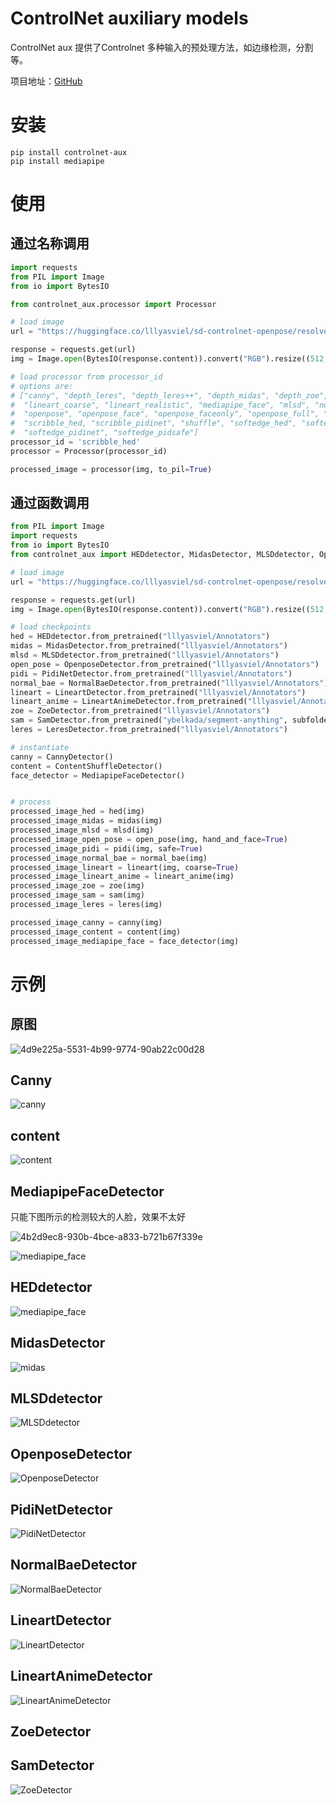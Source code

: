 # ControlNet auxiliary models

ControlNet aux 提供了Controlnet 多种输入的预处理方法，如边缘检测，分割等。

项目地址：[GitHub](https://github.com/patrickvonplaten/controlnet_aux)

# 安装

```
pip install controlnet-aux
pip install mediapipe
```



# 使用

## 通过名称调用

```python
import requests
from PIL import Image
from io import BytesIO

from controlnet_aux.processor import Processor

# load image
url = "https://huggingface.co/lllyasviel/sd-controlnet-openpose/resolve/main/images/pose.png"

response = requests.get(url)
img = Image.open(BytesIO(response.content)).convert("RGB").resize((512, 512))

# load processor from processor_id
# options are:
# ["canny", "depth_leres", "depth_leres++", "depth_midas", "depth_zoe", "lineart_anime",
#  "lineart_coarse", "lineart_realistic", "mediapipe_face", "mlsd", "normal_bae", "normal_midas",
#  "openpose", "openpose_face", "openpose_faceonly", "openpose_full", "openpose_hand",
#  "scribble_hed, "scribble_pidinet", "shuffle", "softedge_hed", "softedge_hedsafe",
#  "softedge_pidinet", "softedge_pidsafe"]
processor_id = 'scribble_hed'
processor = Processor(processor_id)

processed_image = processor(img, to_pil=True)
```

## 通过函数调用

```python
from PIL import Image
import requests
from io import BytesIO
from controlnet_aux import HEDdetector, MidasDetector, MLSDdetector, OpenposeDetector, PidiNetDetector, NormalBaeDetector, LineartDetector, LineartAnimeDetector, CannyDetector, ContentShuffleDetector, ZoeDetector, MediapipeFaceDetector, SamDetector, LeresDetector

# load image
url = "https://huggingface.co/lllyasviel/sd-controlnet-openpose/resolve/main/images/pose.png"

response = requests.get(url)
img = Image.open(BytesIO(response.content)).convert("RGB").resize((512, 512))

# load checkpoints
hed = HEDdetector.from_pretrained("lllyasviel/Annotators")
midas = MidasDetector.from_pretrained("lllyasviel/Annotators")
mlsd = MLSDdetector.from_pretrained("lllyasviel/Annotators")
open_pose = OpenposeDetector.from_pretrained("lllyasviel/Annotators")
pidi = PidiNetDetector.from_pretrained("lllyasviel/Annotators")
normal_bae = NormalBaeDetector.from_pretrained("lllyasviel/Annotators")
lineart = LineartDetector.from_pretrained("lllyasviel/Annotators")
lineart_anime = LineartAnimeDetector.from_pretrained("lllyasviel/Annotators")
zoe = ZoeDetector.from_pretrained("lllyasviel/Annotators")
sam = SamDetector.from_pretrained("ybelkada/segment-anything", subfolder="checkpoints")
leres = LeresDetector.from_pretrained("lllyasviel/Annotators")

# instantiate
canny = CannyDetector()
content = ContentShuffleDetector()
face_detector = MediapipeFaceDetector()


# process
processed_image_hed = hed(img)
processed_image_midas = midas(img)
processed_image_mlsd = mlsd(img)
processed_image_open_pose = open_pose(img, hand_and_face=True)
processed_image_pidi = pidi(img, safe=True)
processed_image_normal_bae = normal_bae(img)
processed_image_lineart = lineart(img, coarse=True)
processed_image_lineart_anime = lineart_anime(img)
processed_image_zoe = zoe(img)
processed_image_sam = sam(img)
processed_image_leres = leres(img)

processed_image_canny = canny(img)
processed_image_content = content(img)
processed_image_mediapipe_face = face_detector(img)
```

# 示例

## 原图

![4d9e225a-5531-4b99-9774-90ab22c00d28](imgs/0-controlnet_aux/4d9e225a-5531-4b99-9774-90ab22c00d28.jpg)

## Canny

![canny](imgs/0-controlnet_aux/canny.jpg)

## content

![content](imgs/0-controlnet_aux/content.jpg)

## MediapipeFaceDetector

只能下图所示的检测较大的人脸，效果不太好

![4b2d9ec8-930b-4bce-a833-b721b67f339e](imgs/0-controlnet_aux/4b2d9ec8-930b-4bce-a833-b721b67f339e.jpg)

![mediapipe_face](imgs/0-controlnet_aux/mediapipe_face.jpg)

## HEDdetector

![mediapipe_face](imgs/0-controlnet_aux/mediapipe_face-1687432303148-6.jpg)

## MidasDetector

![midas](imgs/0-controlnet_aux/midas.jpg)

## MLSDdetector

![MLSDdetector](imgs/0-controlnet_aux/MLSDdetector.jpg)

## OpenposeDetector

![OpenposeDetector](imgs/0-controlnet_aux/OpenposeDetector.jpg)

## PidiNetDetector

![PidiNetDetector](imgs/0-controlnet_aux/PidiNetDetector.jpg)

## NormalBaeDetector

![NormalBaeDetector](imgs/0-controlnet_aux/NormalBaeDetector.jpg)

## LineartDetector

![LineartDetector](imgs/0-controlnet_aux/LineartDetector.jpg)

## LineartAnimeDetector

![LineartAnimeDetector](imgs/0-controlnet_aux/LineartAnimeDetector.jpg)

## ZoeDetector



## SamDetector

![ZoeDetector](imgs/0-controlnet_aux/ZoeDetector.jpg)